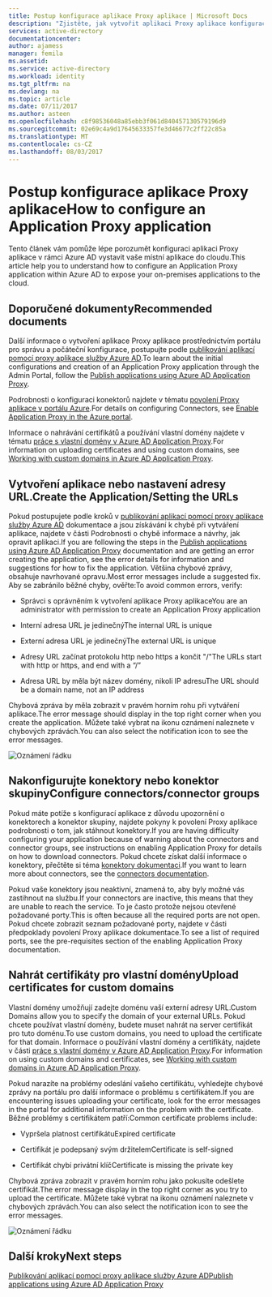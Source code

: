 ```yaml
---
title: Postup konfigurace aplikace Proxy aplikace | Microsoft Docs
description: "Zjistěte, jak vytvořit aplikaci Proxy aplikace konfigurace v několika jednoduchých krocích"
services: active-directory
documentationcenter: 
author: ajamess
manager: femila
ms.assetid: 
ms.service: active-directory
ms.workload: identity
ms.tgt_pltfrm: na
ms.devlang: na
ms.topic: article
ms.date: 07/11/2017
ms.author: asteen
ms.openlocfilehash: c8f98536048a85ebb3f061d840457130579196d9
ms.sourcegitcommit: 02e69c4a9d17645633357fe3d46677c2ff22c85a
ms.translationtype: MT
ms.contentlocale: cs-CZ
ms.lasthandoff: 08/03/2017
---
```

# <a name="how-to-configure-an-application-proxy-application"></a><span data-ttu-id="305fe-103">Postup konfigurace aplikace Proxy aplikace</span><span class="sxs-lookup"><span data-stu-id="305fe-103">How to configure an Application Proxy application</span></span>

<span data-ttu-id="305fe-104">Tento článek vám pomůže lépe porozumět konfiguraci aplikaci Proxy aplikace v rámci Azure AD vystavit vaše místní aplikace do cloudu.</span><span class="sxs-lookup"><span data-stu-id="305fe-104">This article help you to understand how to configure an Application Proxy application within Azure AD to expose your on-premises applications to the cloud.</span></span>

## <a name="recommended-documents"></a><span data-ttu-id="305fe-105">Doporučené dokumenty</span><span class="sxs-lookup"><span data-stu-id="305fe-105">Recommended documents</span></span> 

<span data-ttu-id="305fe-106">Další informace o vytvoření aplikace Proxy aplikace prostřednictvím portálu pro správu a počáteční konfigurace, postupujte podle [publikování aplikací pomocí proxy aplikace služby Azure AD](https://docs.microsoft.com/azure/active-directory/application-proxy-publish-azure-portal).</span><span class="sxs-lookup"><span data-stu-id="305fe-106">To learn about the initial configurations and creation of an Application Proxy application through the Admin Portal, follow the [Publish applications using Azure AD Application Proxy](https://docs.microsoft.com/azure/active-directory/application-proxy-publish-azure-portal).</span></span>

<span data-ttu-id="305fe-107">Podrobnosti o konfiguraci konektorů najdete v tématu [povolení Proxy aplikace v portálu Azure](active-directory-application-proxy-enable.md).</span><span class="sxs-lookup"><span data-stu-id="305fe-107">For details on configuring Connectors, see [Enable Application Proxy in the Azure portal](active-directory-application-proxy-enable.md).</span></span>

<span data-ttu-id="305fe-108">Informace o nahrávání certifikátů a používání vlastní domény najdete v tématu [práce s vlastní domény v Azure AD Application Proxy](https://docs.microsoft.com/azure/active-directory/active-directory-application-proxy-custom-domains).</span><span class="sxs-lookup"><span data-stu-id="305fe-108">For information on uploading certificates and using custom domains, see [Working with custom domains in Azure AD Application Proxy](https://docs.microsoft.com/azure/active-directory/active-directory-application-proxy-custom-domains).</span></span>

## <a name="create-the-applicationsetting-the-urls"></a><span data-ttu-id="305fe-109">Vytvoření aplikace nebo nastavení adresy URL.</span><span class="sxs-lookup"><span data-stu-id="305fe-109">Create the Application/Setting the URLs</span></span>

<span data-ttu-id="305fe-110">Pokud postupujete podle kroků v [publikování aplikací pomocí proxy aplikace služby Azure AD](https://docs.microsoft.com/azure/active-directory/application-proxy-publish-azure-portal) dokumentace a jsou získávání k chybě při vytváření aplikace, najdete v části Podrobnosti o chybě informace a návrhy, jak opravit aplikaci.</span><span class="sxs-lookup"><span data-stu-id="305fe-110">If you are following the steps in the [Publish applications using Azure AD Application Proxy](https://docs.microsoft.com/azure/active-directory/application-proxy-publish-azure-portal) documentation and are getting an error creating the application, see the error details for information and suggestions for how to fix the application.</span></span> <span data-ttu-id="305fe-111">Většina chybové zprávy, obsahuje navrhované opravu.</span><span class="sxs-lookup"><span data-stu-id="305fe-111">Most error messages include a suggested fix.</span></span> <span data-ttu-id="305fe-112">Aby se zabránilo běžné chyby, ověřte:</span><span class="sxs-lookup"><span data-stu-id="305fe-112">To avoid common errors, verify:</span></span>

-   <span data-ttu-id="305fe-113">Správci s oprávněním k vytvoření aplikace Proxy aplikace</span><span class="sxs-lookup"><span data-stu-id="305fe-113">You are an administrator with permission to create an Application Proxy application</span></span>

-   <span data-ttu-id="305fe-114">Interní adresa URL je jedinečný</span><span class="sxs-lookup"><span data-stu-id="305fe-114">The internal URL is unique</span></span>

-   <span data-ttu-id="305fe-115">Externí adresa URL je jedinečný</span><span class="sxs-lookup"><span data-stu-id="305fe-115">The external URL is unique</span></span>

-   <span data-ttu-id="305fe-116">Adresy URL začínat protokolu http nebo https a končit "/"</span><span class="sxs-lookup"><span data-stu-id="305fe-116">The URLs start with http or https, and end with a “/”</span></span>

-   <span data-ttu-id="305fe-117">Adresa URL by měla být název domény, nikoli IP adresu</span><span class="sxs-lookup"><span data-stu-id="305fe-117">The URL should be a domain name, not an IP address</span></span>

<span data-ttu-id="305fe-118">Chybová zpráva by měla zobrazit v pravém horním rohu při vytváření aplikace.</span><span class="sxs-lookup"><span data-stu-id="305fe-118">The error message should display in the top right corner when you create the application.</span></span> <span data-ttu-id="305fe-119">Můžete také vybrat na ikonu oznámení naleznete v chybových zprávách.</span><span class="sxs-lookup"><span data-stu-id="305fe-119">You can also select the notification icon to see the error messages.</span></span>

   ![Oznámení řádku](./media/application-proxy-config-how-to/error-message.png)

## <a name="configure-connectorsconnector-groups"></a><span data-ttu-id="305fe-121">Nakonfigurujte konektory nebo konektor skupiny</span><span class="sxs-lookup"><span data-stu-id="305fe-121">Configure connectors/connector groups</span></span>

<span data-ttu-id="305fe-122">Pokud máte potíže s konfigurací aplikace z důvodu upozornění o konektorech a konektor skupiny, najdete pokyny k povolení Proxy aplikace podrobnosti o tom, jak stáhnout konektory.</span><span class="sxs-lookup"><span data-stu-id="305fe-122">If you are having difficulty configuring your application because of warning about the connectors and connector groups, see instructions on enabling Application Proxy for details on how to download connectors.</span></span> <span data-ttu-id="305fe-123">Pokud chcete získat další informace o konektory, přečtěte si téma [konektory dokumentaci](https://docs.microsoft.com/azure/active-directory/application-proxy-understand-connectors).</span><span class="sxs-lookup"><span data-stu-id="305fe-123">If you want to learn more about connectors, see the [connectors documentation](https://docs.microsoft.com/azure/active-directory/application-proxy-understand-connectors).</span></span>

<span data-ttu-id="305fe-124">Pokud vaše konektory jsou neaktivní, znamená to, aby byly možné vás zastihnout na službu.</span><span class="sxs-lookup"><span data-stu-id="305fe-124">If your connectors are inactive, this means that they are unable to reach the service.</span></span> <span data-ttu-id="305fe-125">To je často protože nejsou otevřené požadované porty.</span><span class="sxs-lookup"><span data-stu-id="305fe-125">This is often because all the required ports are not open.</span></span> <span data-ttu-id="305fe-126">Pokud chcete zobrazit seznam požadované porty, najdete v části předpoklady povolení Proxy aplikace dokumentace.</span><span class="sxs-lookup"><span data-stu-id="305fe-126">To see a list of required ports, see the pre-requisites section of the enabling Application Proxy documentation.</span></span>

## <a name="upload-certificates-for-custom-domains"></a><span data-ttu-id="305fe-127">Nahrát certifikáty pro vlastní domény</span><span class="sxs-lookup"><span data-stu-id="305fe-127">Upload certificates for custom domains</span></span>

<span data-ttu-id="305fe-128">Vlastní domény umožňují zadejte doménu vaší externí adresy URL.</span><span class="sxs-lookup"><span data-stu-id="305fe-128">Custom Domains allow you to specify the domain of your external URLs.</span></span> <span data-ttu-id="305fe-129">Pokud chcete používat vlastní domény, budete muset nahrát na server certifikát pro tuto doménu.</span><span class="sxs-lookup"><span data-stu-id="305fe-129">To use custom domains, you need to upload the certificate for that domain.</span></span> <span data-ttu-id="305fe-130">Informace o používání vlastní domény a certifikáty, najdete v části [práce s vlastní domény v Azure AD Application Proxy](https://docs.microsoft.com/azure/active-directory/active-directory-application-proxy-custom-domains).</span><span class="sxs-lookup"><span data-stu-id="305fe-130">For information on using custom domains and certificates, see [Working with custom domains in Azure AD Application Proxy](https://docs.microsoft.com/azure/active-directory/active-directory-application-proxy-custom-domains).</span></span> 

<span data-ttu-id="305fe-131">Pokud narazíte na problémy odeslání vašeho certifikátu, vyhledejte chybové zprávy na portálu pro další informace o problému s certifikátem.</span><span class="sxs-lookup"><span data-stu-id="305fe-131">If you are encountering issues uploading your certificate, look for the error messages in the portal for additional information on the problem with the certificate.</span></span> <span data-ttu-id="305fe-132">Běžné problémy s certifikátem patří:</span><span class="sxs-lookup"><span data-stu-id="305fe-132">Common certificate problems include:</span></span>

-   <span data-ttu-id="305fe-133">Vypršela platnost certifikátu</span><span class="sxs-lookup"><span data-stu-id="305fe-133">Expired certificate</span></span>

-   <span data-ttu-id="305fe-134">Certifikát je podepsaný svým držitelem</span><span class="sxs-lookup"><span data-stu-id="305fe-134">Certificate is self-signed</span></span>

-   <span data-ttu-id="305fe-135">Certifikát chybí privátní klíč</span><span class="sxs-lookup"><span data-stu-id="305fe-135">Certificate is missing the private key</span></span>

<span data-ttu-id="305fe-136">Chybová zpráva zobrazit v pravém horním rohu jako pokusíte odešlete certifikát.</span><span class="sxs-lookup"><span data-stu-id="305fe-136">The error message display in the top right corner as you try to upload the certificate.</span></span> <span data-ttu-id="305fe-137">Můžete také vybrat na ikonu oznámení naleznete v chybových zprávách.</span><span class="sxs-lookup"><span data-stu-id="305fe-137">You can also select the notification icon to see the error messages.</span></span>

   ![Oznámení řádku](./media/application-proxy-config-how-to/error-message2.png)

## <a name="next-steps"></a><span data-ttu-id="305fe-139">Další kroky</span><span class="sxs-lookup"><span data-stu-id="305fe-139">Next steps</span></span>
[<span data-ttu-id="305fe-140">Publikování aplikací pomocí proxy aplikace služby Azure AD</span><span class="sxs-lookup"><span data-stu-id="305fe-140">Publish applications using Azure AD Application Proxy</span></span>](application-proxy-publish-azure-portal.md)
